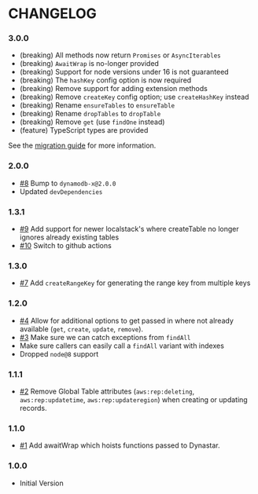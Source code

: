 # CHANGELOG

### 3.0.0

- (breaking) All methods now return `Promises` or `AsyncIterables`
- (breaking) `AwaitWrap` is no-longer provided
- (breaking) Support for node versions under 16 is not guaranteed
- (breaking) The `hashKey` config option is now required
- (breaking) Remove support for adding extension methods
- (breaking) Remove `createKey` config option; use `createHashKey` instead
- (breaking) Rename `ensureTables` to `ensureTable`
- (breaking) Rename `dropTables` to `dropTable`
- (breaking) Remove `get` (use `findOne` instead)
- (feature) TypeScript types are provided

See the [migration guide](./README.md#from-2-to-3) for more information.

### 2.0.0

- [#8] Bump to `dynamodb-x@2.0.0`
- Updated `devDependencies`

### 1.3.1

- [#9] Add support for newer localstack's where createTable no longer ignores already existing tables
- [#10] Switch to github actions

### 1.3.0

- [#7] Add `createRangeKey` for generating the range key from multiple keys

### 1.2.0

- [#4] Allow for additional options to get passed in where not already available (`get`, `create`, `update`, `remove`).
- [#3] Make sure we can catch exceptions from `findAll`
- Make sure callers can easily call a `findAll` variant with indexes
- Dropped `node@8` support

### 1.1.1

- [#2] Remove Global Table attributes (`aws:rep:deleting`, `aws:rep:updatetime`, `aws:rep:updateregion`) when creating or updating records.

### 1.1.0

- [#1] Add awaitWrap which hoists functions passed to Dynastar.

### 1.0.0

- Initial Version

[#1]: https://github.com/godaddy/dynastar/pull/1
[#2]: https://github.com/godaddy/dynastar/pull/2
[#3]: https://github.com/godaddy/dynastar/pull/3
[#4]: https://github.com/godaddy/dynastar/pull/4
[#7]: https://github.com/godaddy/dynastar/pull/7
[#8]: https://github.com/godaddy/dynastar/pull/8
[#9]: https://github.com/godaddy/dynastar/pull/9
[#10]: https://github.com/godaddy/dynastar/pull/10
